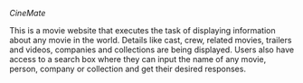 *CineMate*

This is a movie website that executes the task of displaying information about any movie in the world. Details like cast, crew, related movies, trailers and videos, companies and collections are being displayed. Users also have access to a search box where they can input the name of any movie, person, company or collection and get their desired responses.
